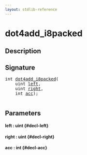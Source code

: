 ```yaml
---
layout: stdlib-reference
---
```


# dot4add\_i8packed

## Description





## Signature 

<pre>
int <a href="/stdlib-reference/global-decls/dot4add_i8packed">dot4add_i8packed</a>(
    uint <a href="/stdlib-reference/global-decls/dot4add_i8packed#decl-left" class="code_param">left</a>,
    uint <a href="/stdlib-reference/global-decls/dot4add_i8packed#decl-right" class="code_param">right</a>,
    int <a href="/stdlib-reference/global-decls/dot4add_i8packed#decl-acc" class="code_param">acc</a>);

</pre>

## Parameters

#### left  : uint {#decl-left}
#### right  : uint {#decl-right}
#### acc  : int {#decl-acc}

